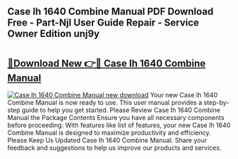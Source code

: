 ## Case Ih 1640 Combine Manual PDF Download Free - Part-NjI User Guide Repair - Service Owner Edition unj9y

# <h2><a href="http://bc95864.oget.top/?id=Case+Ih+1640+Combine+Manual">🔗Download New 👉🔴 Case Ih 1640 Combine Manual</a></h2>

[![Case Ih 1640 Combine Manual new download](https://i.imgur.com/5g1atiW.png)](http://bc95864.oget.top/?id=Case+Ih+1640+Combine+Manual)
Your new Case Ih 1640 Combine Manual is now ready to use. This user manual provides a step-by-step guide to help you get started. Please Review Case Ih 1640 Combine Manual the Package Contents Ensure you have all necessary components before proceeding. With features like list of features, your new Case Ih 1640 Combine Manual is designed to maximize productivity and efficiency. Please Keep Us Updated Case Ih 1640 Combine Manual. Share your feedback and suggestions to help us improve our products and services.
